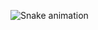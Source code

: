 ![Snake animation](https://github.com/NIkolasMatos/NIKolasMatos/blob/output/github-contribution-grid-snake.svg)
